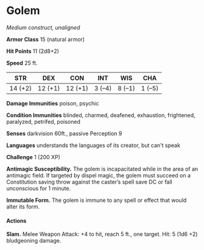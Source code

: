 # Golem
*Medium construct, unaligned*

**Armor Class** 15 (natural armor)

**Hit Points** 11 (2d8+2)

**Speed** 25 ft.

**STR**|**DEX**|**CON**|**INT**|**WIS**|**CHA**
-------|-------|-------|-------|-------|-------
14 (+2)|12 (+1)|12 (+1)|3 (–4) |8 (–1) |1 (–5)

**Damage Immunities** poison, psychic

**Condition Immunities** blinded, charmed, deafened, exhaustion, frightened, paralyzed, petrifed, poisoned

**Senses** darkvision 60ft., passive Perception 9

**Languages** understands the languages of its creator, but can't speak

**Challenge** 1 (200 XP)

**Antimagic Susceptibility.** The golem is incapacitated while in the area of an antimagic field. If targeted by dispel magic, the golem must succeed on a Constitution saving throw against the caster’s spell save DC or fall unconscious for 1 minute.

**Immutable Form.** The golem is immune to any spell or effect that would alter its form.

#### Actions
**Slam.** Melee Weapon Attack: +4 to hit, reach 5 ft., one target. Hit: 5 (1d6 +2) bludgeoning damage.

